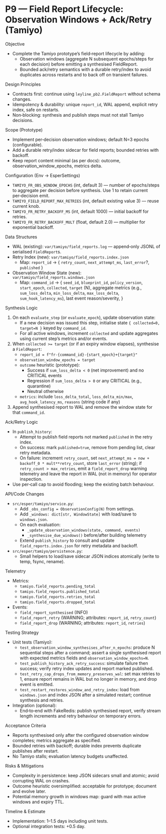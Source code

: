 # P9 — Field Report Lifecycle: Observation Windows + Ack/Retry (Tamiyo)

Objective
- Complete the Tamiyo prototype’s field‑report lifecycle by adding:
  - Observation windows (aggregate N subsequent epochs/steps for each decision) before emitting a synthesised FieldReport.
  - Bounded ack/retry semantics with a durable retry/index to avoid duplicates across restarts and to back off on transient failures.

Design Principles
- Contracts first: continue using `leyline_pb2.FieldReport` without schema changes.
- Idempotency & durability: unique `report_id`, WAL append, explicit retry index, safe on restarts.
- Non‑blocking: synthesis and publish steps must not stall Tamiyo decisions.

Scope (Prototype)
- Implement per‑decision observation windows; default N=3 epochs (configurable).
- Add a durable retry/index sidecar for field reports; bounded retries with backoff.
- Keep report content minimal (as per docs): outcome, observation_window_epochs, metrics delta.

Configuration (Env → EsperSettings)
- `TAMIYO_FR_OBS_WINDOW_EPOCHS` (int, default 3) — number of epochs/steps to aggregate per decision before synthesis. Use 1 to retain current per‑decision emit.
- `TAMIYO_FIELD_REPORT_MAX_RETRIES` (int, default existing value 3) — reuse current knob.
- `TAMIYO_FR_RETRY_BACKOFF_MS` (int, default 1000) — initial backoff for retries.
- `TAMIYO_FR_RETRY_BACKOFF_MULT` (float, default 2.0) — multiplier for exponential backoff.

Data Structures
- WAL (existing): `var/tamiyo/field_reports.log` — append‑only JSONL of serialised `FieldReport`s.
- Retry Index (new): `var/tamiyo/field_reports.index.json`
  - Map: `report_id` → { `retry_count`, `next_attempt_ms`, `last_error`?, `published` }
- Observation Window State (new): `var/tamiyo/field_reports.windows.json`
  - Map: `command_id` → {
    `seed_id`, `blueprint_id`, `policy_version`, `start_epoch`, `collected`, `target` (N),
    aggregate metrics (e.g., `sum_loss_delta`, `min_loss_delta`, `max_loss_delta`, `sum_hook_latency_ms`),
    last event reason/severity,
  }

Synthesis Logic
1) On each `evaluate_step` (or `evaluate_epoch`), update observation state:
   - If a new decision was issued this step, initialise state `{ collected=0, target=N }` keyed by `command_id`.
   - For all active windows, increment `collected` and update aggregates using current step’s metrics and/or events.
2) When `collected >= target` (or if an expiry window elapses), synthesise a `FieldReport`:
   - `report_id = f"fr-{command_id}-{start_epoch}+{target}"`
   - `observation_window_epochs = target`
   - `outcome` heuristic (prototype):
     - Success if `sum_loss_delta < 0` (net improvement) and no CRITICAL events
     - Regression if `sum_loss_delta > 0` or any CRITICAL (e.g., quarantine)
     - Neutral otherwise
   - `metrics`: include `loss_delta_total`, `loss_delta_min/max`, `avg_hook_latency_ms`, `reasons` (string code if any)
3) Append synthesised report to WAL and remove the window state for that `command_id`.

Ack/Retry Logic
- In `publish_history`:
  - Attempt to publish field reports not marked `published` in the retry index.
  - On success: mark `published=true`, remove from pending list, clear retry metadata.
  - On failure: increment `retry_count`, set `next_attempt_ms = now + backoff_0 * mult**retry_count`, store `last_error` (string); if `retry_count > max_retries`, emit a `field_report_drop` warning telemetry and leave the report in WAL (not in memory) for operator inspection.
- Use per‑call cap to avoid flooding; keep the existing batch behaviour.

API/Code Changes
- `src/esper/tamiyo/service.py`:
  - Add `_obs_config = ObservationConfig(N)` from settings.
  - Add `_windows: dict[str, WindowState]` with load/save to `windows.json`.
  - On each evaluation:
    - `_update_observation_windows(state, command, events)`
    - `_synthesise_due_windows()` before/after building telemetry
  - Extend `publish_history` to consult and update `field_reports.index.json` for retry metadata and backoff.
- `src/esper/tamiyo/persistence.py`:
  - Small helpers to load/save sidecar JSON indices atomically (write to temp, fsync, rename).

Telemetry
- Metrics:
  - `tamiyo.field_reports.pending_total`
  - `tamiyo.field_reports.published_total`
  - `tamiyo.field_reports.retries_total`
  - `tamiyo.field_reports.dropped_total`
- Events:
  - `field_report_synthesised` (INFO)
  - `field_report_retry` (WARNING; attributes: `report_id`, `retry_count`)
  - `field_report_drop` (WARNING; attributes: `report_id`, `retries`)

Testing Strategy
- Unit tests (Tamiyo):
  - `test_observation_window_synthesises_after_n_epochs`: produce N sequential steps after a command; assert a single synthesised report with expected metrics fields and `observation_window_epochs=N`.
  - `test_publish_history_ack_retry_success`: simulate failure then success; verify retry index updates and report marked published.
  - `test_retry_cap_drops_from_memory_preserves_wal`: set max retries to 1, ensure report remains in WAL but no longer in memory, and drop event is emitted.
  - `test_restart_restores_window_and_retry_index`: load from `windows.json` and index JSON after a simulated restart; continue synthesis and retries.
- Integration (optional):
  - End‑to‑end with FakeRedis: publish synthesised report, verify stream length increments and retry behaviour on temporary errors.

Acceptance Criteria
- Reports synthesised only after the configured observation window completes; metrics aggregate as specified.
- Bounded retries with backoff; durable index prevents duplicate publishes after restart.
- No Tamiyo stalls; evaluation latency budgets unaffected.

Risks & Mitigations
- Complexity in persistence: keep JSON sidecars small and atomic; avoid corrupting WAL on crashes.
- Outcome heuristic oversimplified: acceptable for prototype; document and evolve later.
- Potential memory growth in windows map: guard with max active windows and expiry TTL.

Timeline & Estimate
- Implementation: 1–1.5 days including unit tests.
- Optional integration tests: +0.5 day.

